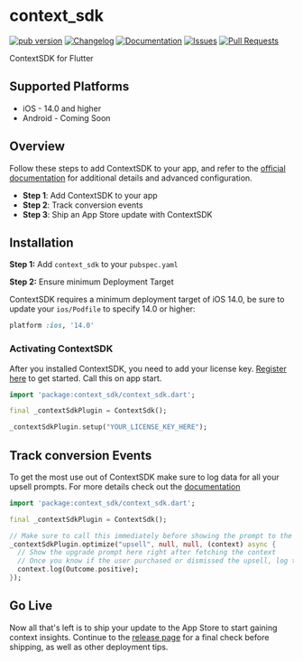 # context_sdk

[![pub version](https://img.shields.io/pub/v/context_sdk)](https://pub.dev/packages/context_sdk)
[![Changelog](https://img.shields.io/badge/changelog-latest-blue)](https://docs.decision.contextsdk.com/changelog/)
[![Documentation](https://img.shields.io/badge/documentation-latest-blue)](https://docs.decision.contextsdk.com/)
[![Issues](https://img.shields.io/github/issues/context-sdk/flutter)](https://github.com/context-sdk/flutter/issues)
[![Pull Requests](https://img.shields.io/github/issues-pr/context-sdk/flutter)](https://github.com/context-sdk/flutter/pulls)

ContextSDK for Flutter

## Supported Platforms

- iOS - 14.0 and higher
- Android - Coming Soon

## Overview

Follow these steps to add ContextSDK to your app, and refer to the [official documentation](https://docs.decision.contextsdk.com/) for additional details and advanced configuration.

- **Step 1**: Add ContextSDK to your app
- **Step 2**: Track conversion events
- **Step 3**: Ship an App Store update with ContextSDK

## Installation

**Step 1:** Add `context_sdk` to your `pubspec.yaml`

**Step 2:** Ensure minimum Deployment Target

ContextSDK requires a minimum deployment target of iOS 14.0, be sure to update your `ios/Podfile` to specify 14.0 or higher:

```ruby
platform :ios, '14.0'
```

### Activating ContextSDK

After you installed ContextSDK, you need to add your license key. [Register here](https://console.contextsdk.com/register) to get started. Call this on app start.

```dart
import 'package:context_sdk/context_sdk.dart';

final _contextSdkPlugin = ContextSdk();

_contextSdkPlugin.setup("YOUR_LICENSE_KEY_HERE");
```

## Track conversion Events

To get the most use out of ContextSDK make sure to log data for all your upsell prompts. For more details check out the [documentation](https://docs.insights.contextsdk.com/)

```dart
import 'package:context_sdk/context_sdk.dart';

final _contextSdkPlugin = ContextSdk();

// Make sure to call this immediately before showing the prompt to the user.
_contextSdkPlugin.optimize("upsell", null, null, (context) async {
  // Show the upgrade prompt here right after fetching the context
  // Once you know if the user purchased or dismissed the upsell, log the outcome:
  context.log(Outcome.positive);
});
```

## Go Live

Now all that's left is to ship your update to the App Store to start gaining context insights. Continue to the [release page](https://docs.insights.contextsdk.com/release/) for a final check before shipping, as well as other deployment tips.
